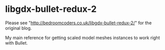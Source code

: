 # libgdx-bullet-redux-2

Please see "http://bedroomcoders.co.uk/libgdx-bullet-redux-2/" for the original blog.

My main reference for getting scaled model meshes instances to work right with Bullet. 
